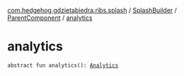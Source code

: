 [com.hedgehog.gdzietabiedra.ribs.splash](../../index.md) / [SplashBuilder](../index.md) / [ParentComponent](index.md) / [analytics](./analytics.md)

# analytics

`abstract fun analytics(): `[`Analytics`](../../../com.hedgehog.gdzietabiedra.utils.analytics/-analytics/index.md)